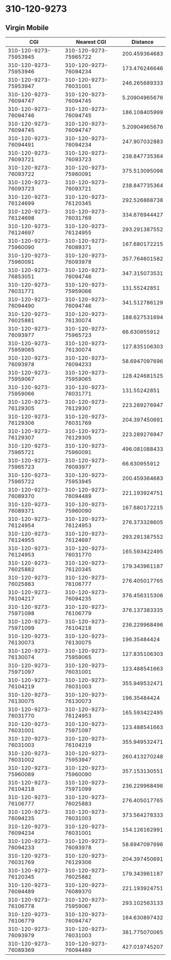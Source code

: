 # 310-120-9273
## Virgin Mobile


| CGI | Nearest CGI | Distance |
|-----|-------------|----------|
| 310-120-9273-75953945 | 310-120-9273-75965722 | 200.459364683 |
| 310-120-9273-75953946 | 310-120-9273-76094234 | 173.476246646 |
| 310-120-9273-75953947 | 310-120-9273-76031001 | 246.265689333 |
| 310-120-9273-76094747 | 310-120-9273-76094745 | 5.20904965676 |
| 310-120-9273-76094746 | 310-120-9273-76094745 | 186.108405999 |
| 310-120-9273-76094745 | 310-120-9273-76094747 | 5.20904965676 |
| 310-120-9273-76094491 | 310-120-9273-76094234 | 247.907032883 |
| 310-120-9273-76093721 | 310-120-9273-76093723 | 238.847735364 |
| 310-120-9273-76093722 | 310-120-9273-75960091 | 375.513095098 |
| 310-120-9273-76093723 | 310-120-9273-76093721 | 238.847735364 |
| 310-120-9273-76124699 | 310-120-9273-76120345 | 292.526868738 |
| 310-120-9273-76124698 | 310-120-9273-76031769 | 334.676944427 |
| 310-120-9273-76124697 | 310-120-9273-76124955 | 293.291387552 |
| 310-120-9273-75960090 | 310-120-9273-76089371 | 167.680172215 |
| 310-120-9273-75960091 | 310-120-9273-76093978 | 357.764601582 |
| 310-120-9273-76853051 | 310-120-9273-76094746 | 347.315073531 |
| 310-120-9273-76031771 | 310-120-9273-75959066 | 131.55242851 |
| 310-120-9273-76094490 | 310-120-9273-76094746 | 341.512786129 |
| 310-120-9273-76025881 | 310-120-9273-76130074 | 188.627531694 |
| 310-120-9273-76093977 | 310-120-9273-75965723 | 66.630955912 |
| 310-120-9273-75959065 | 310-120-9273-76130074 | 127.835106303 |
| 310-120-9273-76093978 | 310-120-9273-76094233 | 58.6947097696 |
| 310-120-9273-75959067 | 310-120-9273-75959065 | 128.424681525 |
| 310-120-9273-75959066 | 310-120-9273-76031771 | 131.55242851 |
| 310-120-9273-76129305 | 310-120-9273-76129307 | 223.289276947 |
| 310-120-9273-76129306 | 310-120-9273-76031769 | 204.397450691 |
| 310-120-9273-76129307 | 310-120-9273-76129305 | 223.289276947 |
| 310-120-9273-75965721 | 310-120-9273-75960091 | 496.081088433 |
| 310-120-9273-75965723 | 310-120-9273-76093977 | 66.630955912 |
| 310-120-9273-75965722 | 310-120-9273-75953945 | 200.459364683 |
| 310-120-9273-76089370 | 310-120-9273-76094489 | 221.193924751 |
| 310-120-9273-76089371 | 310-120-9273-75960090 | 167.680172215 |
| 310-120-9273-76124954 | 310-120-9273-76124953 | 276.373328605 |
| 310-120-9273-76124955 | 310-120-9273-76124697 | 293.291387552 |
| 310-120-9273-76124953 | 310-120-9273-76031770 | 165.593422495 |
| 310-120-9273-76025882 | 310-120-9273-76120345 | 179.343961187 |
| 310-120-9273-76025883 | 310-120-9273-76106777 | 276.405017765 |
| 310-120-9273-76104217 | 310-120-9273-76094235 | 376.456315306 |
| 310-120-9273-75971098 | 310-120-9273-76106779 | 376.137383335 |
| 310-120-9273-75971099 | 310-120-9273-76104218 | 236.229968496 |
| 310-120-9273-76130073 | 310-120-9273-76130075 | 196.35484424 |
| 310-120-9273-76130074 | 310-120-9273-75959065 | 127.835106303 |
| 310-120-9273-75971097 | 310-120-9273-76031001 | 123.488541663 |
| 310-120-9273-76104219 | 310-120-9273-76031003 | 355.949532471 |
| 310-120-9273-76130075 | 310-120-9273-76130073 | 196.35484424 |
| 310-120-9273-76031770 | 310-120-9273-76124953 | 165.593422495 |
| 310-120-9273-76031001 | 310-120-9273-75971097 | 123.488541663 |
| 310-120-9273-76031003 | 310-120-9273-76104219 | 355.949532471 |
| 310-120-9273-76031002 | 310-120-9273-75953947 | 260.413270248 |
| 310-120-9273-75960089 | 310-120-9273-75960090 | 357.153130551 |
| 310-120-9273-76104218 | 310-120-9273-75971099 | 236.229968496 |
| 310-120-9273-76106777 | 310-120-9273-76025883 | 276.405017765 |
| 310-120-9273-76094235 | 310-120-9273-76031003 | 373.564278333 |
| 310-120-9273-76094234 | 310-120-9273-76031001 | 154.126162991 |
| 310-120-9273-76094233 | 310-120-9273-76093978 | 58.6947097696 |
| 310-120-9273-76031769 | 310-120-9273-76129306 | 204.397450691 |
| 310-120-9273-76120345 | 310-120-9273-76025882 | 179.343961187 |
| 310-120-9273-76094489 | 310-120-9273-76089370 | 221.193924751 |
| 310-120-9273-76106778 | 310-120-9273-75959067 | 293.102563133 |
| 310-120-9273-76106779 | 310-120-9273-76094747 | 164.630897432 |
| 310-120-9273-76093979 | 310-120-9273-76031003 | 381.775070065 |
| 310-120-9273-76089369 | 310-120-9273-76094489 | 427.019745207 |
